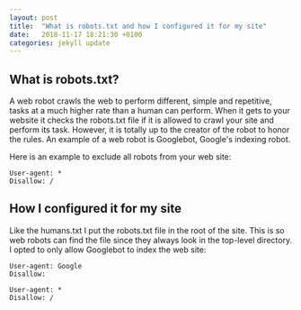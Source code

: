 ```yaml
---
layout: post
title:  "What is robots.txt and how I configured it for my site"
date:   2018-11-17 18:21:30 +0100
categories: jekyll update
---
```


## What is robots.txt?

A web robot crawls the web to perform different, simple and repetitive, tasks at a much higher rate than a human can perform. When it gets to your website it checks the robots.txt file if it is allowed to crawl your site and perform its task. However, it is totally up to the creator of the robot to honor the rules. An example of a web robot is Googlebot, Google's indexing robot.

Here is an example to exclude all robots from your web site:

```
User-agent: *
Disallow: /
```

## How I configured it for my site

Like the humans.txt I put the robots.txt file in the root of the site. This is so web robots can find the file since they always look in the top-level directory. I opted to only allow Googlebot to index the web site:

```
User-agent: Google
Disallow:

User-agent: *
Disallow: /
```
